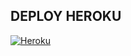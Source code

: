 ## DEPLOY HEROKU

[![Heroku](https://www.herokucdn.com/deploy/button.svg)](https://dashboard.heroku.com/new?template=https://github.com/ZansLord/abdulkon)
